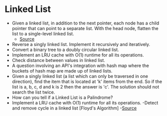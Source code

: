 Linked List
==

- Given a linked list, in addition to the next pointer, each node has a child pointer that can point to a separate list. With the head node, flatten the list to a single-level linked list.
  - [Source](http://blog.gainlo.co/index.php/2016/06/12/flatten-a-linked-list/)
- Reverse a singly linked list. Implement it recursively and iteratively.
- Convert a binary tree to a doubly circular linked list.
- Implement an LRU cache with O(1) runtime for all its operations.
- Check distance between values in linked list.
- A question involving an API's integration with hash map where the buckets of hash map are made up of linked lists.
- Given a singly linked list (a list which can only be traversed in one direction), find the item that is located at 'k' items from the end. So if the list is a, b, c, d and k is 2 then the answer is 'c'. The solution should not search the list twice.
- How can you tell if a Linked List is a Palindrome?
- Implement a LRU cache with O(1) runtime for all its operations.
-Detect and remove cycle in a linked list [Floyd's Algorithm]
-[Source](http://www.geeksforgeeks.org/detect-and-remove-loop-in-a-linked-list/)
